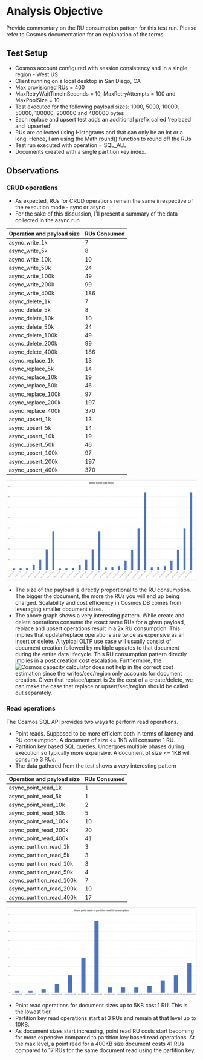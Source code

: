 # Analysis Objective
Provide commentary on the RU consumption pattern for this test run. Please refer to Cosmos documentation for an explanation of the terms.

## Test Setup
- Cosmos account configured with session consistency and in a single region - West US
- Client running on a local desktop in San Diego, CA
- Max provisioned RUs = 400
- MaxRetryWaitTimeInSeconds = 10, MaxRetryAttempts = 100 and MaxPoolSize = 10
- Test executed for the following payload sizes: 1000, 5000, 10000, 50000, 100000, 200000 and 400000 bytes
- Each replace and upsert test adds an additional prefix called 'replaced' and 'upserted'
- RUs are collected using Histograms and that can only be an int or a long. Hence, I am using the Math.round() function to round off the RUs
- Test run executed with operation = SQL_ALL 
- Documents created with a single partition key index.

## Observations

### CRUD operations
- As expected, RUs for CRUD operations remain the same irrespective of the execution mode - sync or async
- For the sake of this discussion, I'll present a summary of the data collected in the async run

| Operation and payload size | RUs Consumed |
| --- | --- |
| async_write_1k | 7 |
| async_write_5k |	8 |
| async_write_10k |	10 |
| async_write_50k |	24 |
| async_write_100k | 49 |
| async_write_200k | 99 |
| async_write_400k | 186 |
| async_delete_1k | 7 |
| async_delete_5k | 8 |
| async_delete_10k | 10 |
| async_delete_50k | 24 |
| async_delete_100k | 49 |
| async_delete_200k | 99 |
| async_delete_400k | 186 |
| async_replace_1k | 13 |
| async_replace_5k | 14 |
| async_replace_10k | 19 |
| async_replace_50k | 46 |
| async_replace_100k | 97 |
| async_replace_200k | 197 |
| async_replace_400k | 370 |
| async_upsert_1k | 13 |
| async_upsert_5k | 14 |
| async_upsert_10k | 19 |
| async_upsert_50k | 46 |
| async_upsert_100k | 97 |
| async_upsert_200k	| 197 |
| async_upsert_400k | 370 |

![CRUD operations RU consumption](Async%20CRUD%20op%20RUs.png)

- The size of the payload is directly proportional to the RU consumption. The bigger the document, the more the RUs you will end up being charged. Scalability and cost efficiency in Cosmos DB comes from leveraging smaller document sizes. 
- The above graph shows a very interesting pattern. While create and delete operations consume the exact same RUs for a given payload, replace and upsert operations result in a 2x RU consumption. This implies that update/replace operations are twice as expensive as an insert or delete. A typical OLTP use case will usually consist of document creation followed by multiple updates to that document during the entire data lifecycle. This RU consumption pattern directly implies in a post creation cost escalation.
Furthermore, the ![Cosmos capacity calculator](https://cosmos.azure.com/capacitycalculator/) does not help in the correct cost estimation since the writes/sec/region only accounts for document creation. Given that replace/upsert is 2x the cost of a create/delete, we can make the case that replace or upsert/sec/region should be called out separately.

### Read operations
The Cosmos SQL API provides two ways to perform read operations.
- Point reads. Supposed to be more efficient both in terms of latency and RU consumption. A document of size <= 1KB will consume 1 RU. 
- Partition key based SQL queries. Undergoes multiple phases during execution so typically more expensive. A document of size <= 1KB will consume 3 RUs.
- The data gathered from the test shows a very interesting pattern

| Operation and payload size | RUs Consumed |
| --- | --- |
| async_point_read_1k | 1 |
| async_point_read_5k | 1 |
| async_point_read_10k | 2 |
| async_point_read_50k | 5 |
| async_point_read_100k | 10 |
| async_point_read_200k | 20 |
| async_point_read_400k | 41 |
| async_partition_read_1k | 3 |
| async_partition_read_5k | 3 |
| async_partition_read_10k | 3 |
| async_partition_read_50k | 4 |
| async_partition_read_100k | 7 |
| async_partition_read_200k | 10 |
| async_partition_read_400k | 17 |

![Async point read vs partition key RU consumption](Async%20point%20read%20vs%20partition%20read%20RU%20consumption.png)

- Point read operations for document sizes up to 5KB cost 1 RU. This is the lowest tier.
- Partition key read operations start at 3 RUs and remain at that level up to 10KB.
- As document sizes start increasing, point read RU costs start becoming far more expensive compared to partition key based read operations. At the max level, a point read for a 400KB size document costs 41 RUs compared to 17 RUs for the same document read using the partition key.
 
 

  
        



     




